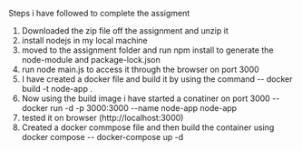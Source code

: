 Steps i have followed to complete the assigment
1. Downloaded the zip file off the assignment and unzip it
2. install nodejs in my local machine
3. moved to the assignment folder and run npm install to generate the node-module and package-lock.json
4. run node main.js to access it through the browser on port 3000
5. I have created a docker file and build it by using the command
   -- docker build -t node-app .
6. Now using the build image i have started a conatiner on port 3000
   -- docker run -d -p 3000:3000 --name node-app node-app
7. tested it on browser (http://localhost:3000)
8.  Created a docker commpose file and then build the container using docker compose
   -- docker-compose up -d  
